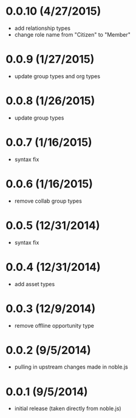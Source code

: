 # 0.0.10 (4/27/2015)
 * add relationship types
 * change role name from "Citizen" to "Member"

# 0.0.9 (1/27/2015)
 * update group types and org types

# 0.0.8 (1/26/2015)
 * update group types

# 0.0.7 (1/16/2015)
 * syntax fix

# 0.0.6 (1/16/2015)
 * remove collab group types

# 0.0.5 (12/31/2014)
 * syntax fix

# 0.0.4 (12/31/2014)
 * add asset types

# 0.0.3 (12/9/2014)
 * remove offline opportunity type

# 0.0.2 (9/5/2014)
 * pulling in upstream changes made in noble.js

# 0.0.1 (9/5/2014)
 * initial release (taken directly from noble.js)
